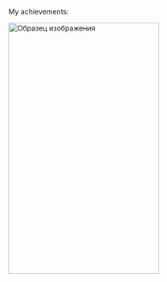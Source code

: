 


My achievements:

<img src="https://storage.yandexcloud.net/preview/photo_5197217273964784104_y.jpg" alt="Образец изображения" width="300" height ="500">
